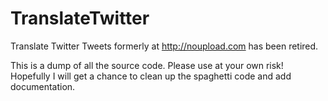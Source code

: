 # TranslateTwitter
Translate Twitter Tweets formerly at http://noupload.com has been retired.

This is a dump of all the source code. Please use at your own risk!
Hopefully I will get a chance to clean up the spaghetti code and add documentation.

